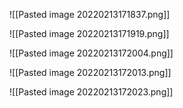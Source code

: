 ![[Pasted image 20220213171837.png]]

![[Pasted image 20220213171919.png]]

![[Pasted image 20220213172004.png]]

![[Pasted image 20220213172013.png]]

![[Pasted image 20220213172023.png]]













